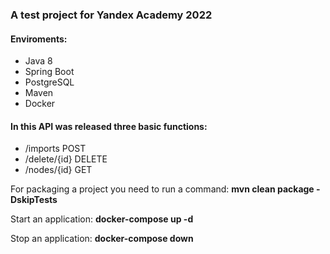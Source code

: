   <h3>A test project for Yandex Academy 2022</h3>
  
  <h4>Enviroments:</h4>
  <ul>
    <li>Java 8</li>
    <li>Spring Boot</li>
    <li>PostgreSQL</li>
    <li>Maven</li>
    <li>Docker</li>
  </ul>
  
  <h4>In this API was released three basic functions:</h4>
  <ul>
    <li>/imports POST</li>
    <li>/delete/{id} DELETE</li>
    <li>/nodes/{id} GET</li>
  </ul>
  
  For packaging a project you need to run a command:
    <b>mvn clean package -DskipTests</b>
    
  Start an application:
    <b>docker-compose up -d</b>
   
  Stop an application:
    <b>docker-compose down</b>
